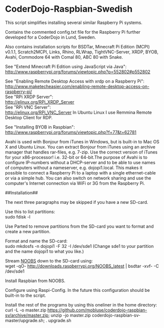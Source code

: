 CoderDojo-Raspbian-Swedish
==========================

This script simplifies installing several similar Raspberry Pi systems.

Contains the commented config.txt file for the Raspberry Pi further developed for a CoderDojo in Lund, Sweden.

Also contains installation scripts for BSDTar, Minecraft Pi Edition (MCPI) v0.1.1, Scratch2MCPI, Links, Rhino, RLWrap,
TightVNC-Server, XRDP, BYOB, Avahi, Commodore 64 with Comal 80, ABC 80 with Snake.

See "Extend Minecraft Pi Edition using JavaScript via Java":  
http://www.raspberrypi.org/forums/viewtopic.php?p=552802#p552802

See "Enabling Remote Desktop Access with xrdp on a Raspberry Pi":  
http://www.maketecheasier.com/enabling-remote-desktop-access-on-raspberry-pi/  
See "RPi XRDP Server":  
http://elinux.org/RPi_XRDP_Server  
See "RPi VNC Server":  
http://elinux.org/RPi_VNC_Server
In Ubuntu Linux I use Remmina Remote Desktop Client for RDP.

See "Installing BYOB in Raspbian":  
http://www.raspberrypi.org/forums/viewtopic.php?f=77&t=62781

Avahi is used with Bonjour from iTunes in Windows, but is built-in to Mac OS X and Ubuntu Linux. You can extract Bonjour from iTunes using an archive manager that handles rar-files, e.g. 7-zip. Use the correct version of iTunes for your x86-processor! i.e. 32-bit or 64-bit.The purpose of Avahi is to configure IP-numbers without a DHCP-server and to be able to use names of computers without a nameserver, e.g. dojopi1.local. This makes it possible to connect a Raspberry Pi to a laptop with a single ethernet-cable or via a simple hub. You can also switch on network sharing and use the computer's Internet connection via WiFi or 3G from the Raspberry Pi.

##Installation##

The next three paragraphs may be skipped if you have a new SD-card.

Use this to list partitions:  
sudo fdisk -l

Use Parted to remove partitions from the SD-card you want to format and create a new partition.

Format and name the SD-card:  
sudo mkdosfs -n dojopi1 -F 32 -I /dev/sde1
(Change sde1 to your partition and the name dojopi1 to what you like.)

Stream [NOOBS](http://www.raspberrypi.org/downloads/) down to the SD-card using:  
wget -qO- http://downloads.raspberrypi.org/NOOBS_latest | bsdtar -xvf- -C /dev/sde1

Install Raspbian from NOOBS.

Configure using Raspi-Config. In the future this configuration should be built-in to the script.

Install the rest of the programs by using this oneliner in the home directory:  
curl -L -o master.zip https://github.com/mobluse/coderdojo-raspbian-sv/archive/master.zip; unzip -jo master.zip coderdojo-raspbian-sv-master/upgrade.sh; . upgrade.sh
